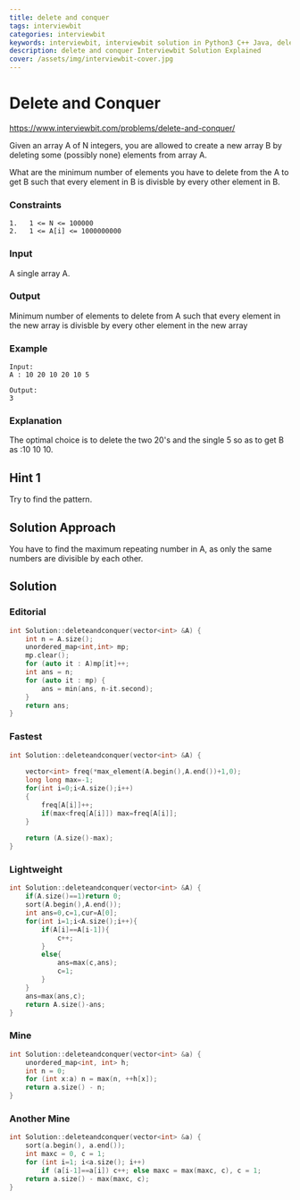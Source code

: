 ```yaml
---
title: delete and conquer
tags: interviewbit
categories: interviewbit
keywords: interviewbit, interviewbit solution in Python3 C++ Java, delete and conquer solution
description: delete and conquer Interviewbit Solution Explained
cover: /assets/img/interviewbit-cover.jpg
---
```


# Delete and Conquer

https://www.interviewbit.com/problems/delete-and-conquer/

Given an array A of N integers, you are allowed to create a new array B by deleting some (possibly none) elements from array A.

What are the minimum number of elements you have to delete from the A to get B such that every element in B is divisble by every other element in B.

### Constraints

```
1.   1 <= N <= 100000
2.   1 <= A[i] <= 1000000000
```

### Input

A single array A.

### Output

Minimum number of elements to delete from A such that every element in the new array
is divisble by every other element in the new array

### Example

```
Input:
A : 10 20 10 20 10 5

Output:
3
```

### Explanation

The optimal choice is to delete the two 20's and the single 5 so as to get B as :10 10 10.

## Hint 1

Try to find the pattern.

## Solution Approach

You have to find the maximum repeating number in A, as only the same numbers are divisible by each other.

## Solution

### Editorial
```cpp
int Solution::deleteandconquer(vector<int> &A) {
    int n = A.size();
    unordered_map<int,int> mp;
    mp.clear();
    for (auto it : A)mp[it]++;
    int ans = n;
    for (auto it : mp) {
        ans = min(ans, n-it.second);
    }
    return ans;
}
```
### Fastest
```cpp
int Solution::deleteandconquer(vector<int> &A) {
    
    vector<int> freq(*max_element(A.begin(),A.end())+1,0);
    long long max=-1;
    for(int i=0;i<A.size();i++)
    {
        freq[A[i]]++;
        if(max<freq[A[i]]) max=freq[A[i]];
    }
    
    return (A.size()-max);
}
```
### Lightweight
```cpp
int Solution::deleteandconquer(vector<int> &A) {
    if(A.size()==1)return 0;
    sort(A.begin(),A.end());
    int ans=0,c=1,cur=A[0];
    for(int i=1;i<A.size();i++){
        if(A[i]==A[i-1]){
            c++;
        }
        else{
            ans=max(c,ans);
            c=1;
        }
    }
    ans=max(ans,c);
    return A.size()-ans;
}
```

### Mine
```cpp
int Solution::deleteandconquer(vector<int> &a) {
    unordered_map<int, int> h;
    int n = 0;
    for (int x:a) n = max(n, ++h[x]);
    return a.size() - n;
}
```

### Another Mine
```cpp
int Solution::deleteandconquer(vector<int> &a) {
    sort(a.begin(), a.end());
    int maxc = 0, c = 1;
    for (int i=1; i<a.size(); i++)
        if (a[i-1]==a[i]) c++; else maxc = max(maxc, c), c = 1;
    return a.size() - max(maxc, c);
}
```
